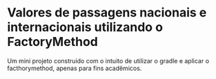# Valores de passagens nacionais e internacionais utilizando o FactoryMethod

Um mini projeto construido com o intuito de utilizar o gradle e aplicar o facthorymethod, apenas para fins acadêmicos.
